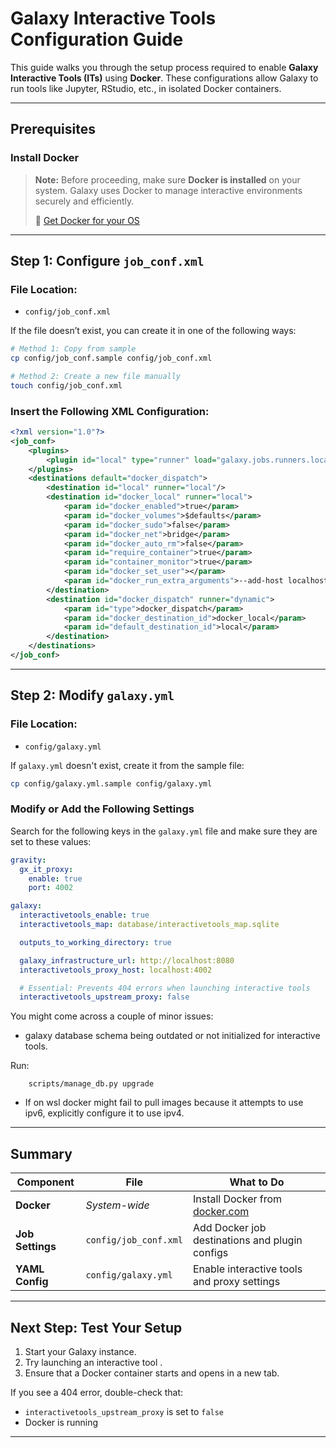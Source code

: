
#  Galaxy Interactive Tools Configuration Guide

This guide walks you through the setup process required to enable **Galaxy Interactive Tools (ITs)** using **Docker**. These configurations allow Galaxy to run tools like Jupyter, RStudio, etc., in isolated Docker containers.

---

## Prerequisites

### Install Docker

> **Note:** Before proceeding, make sure **Docker is installed** on your system. Galaxy uses Docker to manage interactive environments securely and efficiently.  
>  
> 🔗 [Get Docker for your OS](https://docs.docker.com/get-docker/)

---

## Step 1: Configure `job_conf.xml`

###  File Location:
- `config/job_conf.xml`

If the file doesn’t exist, you can create it in one of the following ways:

```bash
# Method 1: Copy from sample
cp config/job_conf.sample config/job_conf.xml

# Method 2: Create a new file manually
touch config/job_conf.xml
```

### Insert the Following XML Configuration:

```xml
<?xml version="1.0"?>
<job_conf>
    <plugins>
        <plugin id="local" type="runner" load="galaxy.jobs.runners.local:LocalJobRunner" workers="4"/>
    </plugins>
    <destinations default="docker_dispatch">
        <destination id="local" runner="local"/>
        <destination id="docker_local" runner="local">
            <param id="docker_enabled">true</param>
            <param id="docker_volumes">$defaults</param>
            <param id="docker_sudo">false</param>
            <param id="docker_net">bridge</param>
            <param id="docker_auto_rm">false</param>
            <param id="require_container">true</param>
            <param id="container_monitor">true</param>
            <param id="docker_set_user"></param>
            <param id="docker_run_extra_arguments">--add-host localhost:host-gateway</param>
        </destination>
        <destination id="docker_dispatch" runner="dynamic">
            <param id="type">docker_dispatch</param>
            <param id="docker_destination_id">docker_local</param>
            <param id="default_destination_id">local</param>
        </destination>
    </destinations>
</job_conf>
```

---

## Step 2: Modify `galaxy.yml`

### File Location:
- `config/galaxy.yml`

If `galaxy.yml` doesn't exist, create it from the sample file:

```bash
cp config/galaxy.yml.sample config/galaxy.yml
```

###  Modify or Add the Following Settings

Search for the following keys in the `galaxy.yml` file and make sure they are set to these values:

```yaml
gravity:
  gx_it_proxy:
    enable: true
    port: 4002

galaxy:
  interactivetools_enable: true
  interactivetools_map: database/interactivetools_map.sqlite

  outputs_to_working_directory: true

  galaxy_infrastructure_url: http://localhost:8080
  interactivetools_proxy_host: localhost:4002

  # Essential: Prevents 404 errors when launching interactive tools
  interactivetools_upstream_proxy: false
```

You might come across a couple of minor issues:
- galaxy database schema being outdated or not initialized for interactive tools.

Run: 

```
    scripts/manage_db.py upgrade
```

- If on wsl docker might fail to pull images because it attempts to use ipv6, explicitly configure it to use ipv4.

---

## Summary

| Component        | File              | What to Do                                |
|------------------|-------------------|--------------------------------------------|
| **Docker**       | _System-wide_     | Install Docker from [docker.com](https://docs.docker.com/get-docker) |
| **Job Settings** | `config/job_conf.xml` | Add Docker job destinations and plugin configs |
| **YAML Config**  | `config/galaxy.yml`   | Enable interactive tools and proxy settings |

---

##  Next Step: Test Your Setup

1. Start your Galaxy instance.
2. Try launching an interactive tool .
3. Ensure that a Docker container starts and opens in a new tab.

If you see a 404 error, double-check that:
- `interactivetools_upstream_proxy` is set to `false`
- Docker is running

---
